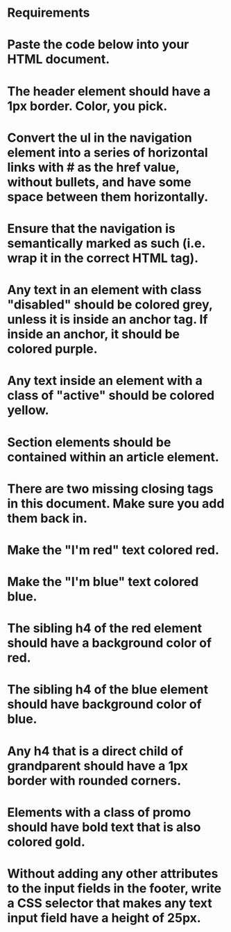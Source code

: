 # Requirements

# Paste the code below into your HTML document.

# The header element should have a 1px border. Color, you pick.
# Convert the ul in the navigation element into a series of horizontal links with # as the href value, without bullets, and have some space between them horizontally.
# Ensure that the navigation is semantically marked as such (i.e. wrap it in the correct HTML tag).
# Any text in an element with class "disabled" should be colored grey, unless it is inside an anchor tag. If inside an anchor, it should be colored purple.
# Any text inside an element with a class of "active" should be colored yellow.
# Section elements should be contained within an article element.
# There are two missing closing tags in this document. Make sure you add them back in.
# Make the "I'm red" text colored red.
# Make the "I'm blue" text colored blue.
# The sibling h4 of the red element should have a background color of red.
# The sibling h4 of the blue element should have background color of blue.
# Any h4 that is a direct child of grandparent should have a 1px border with rounded corners.
# Elements with a class of promo should have bold text that is also colored gold.
# Without adding any other attributes to the input fields in the footer, write a CSS selector that makes any text input field have a height of 25px.
